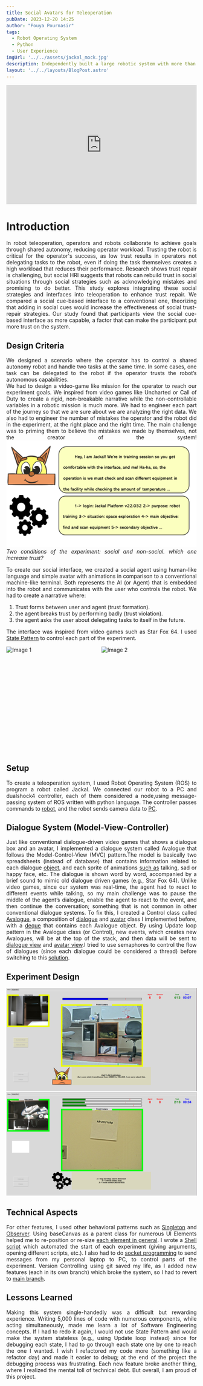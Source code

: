 ```yaml
---
title: Social Avatars for Teleoperation
pubDate: 2023-12-20 14:25
author: "Pouya Pournasir"
tags:
  - Robot Operating System
  - Python
  - User Experience
imgUrl: '../../assets/jackal_mock.jpg'
description: Independently built a large robotic system with more than 4,000 lines of code. Incorporated the Model-View-Controller (MVC) architecture to modularize dialogue and avatar system.
layout: '../../layouts/BlogPost.astro'
---
```

<style>body {text-align: left}</style>
<style>body {text-align: justify}</style>

<iframe width="100%" height="315" src="https://www.youtube.com/embed/obbHqZM5LpA?si=KLdzgnlASYi3wkNb" title="YouTube video player" frameborder="0" allow="accelerometer; autoplay; clipboard-write; encrypted-media; gyroscope; picture-in-picture; web-share" allowfullscreen></iframe>

# Introduction 
In robot teleoperation, operators and robots collaborate to achieve goals through shared autonomy, reducing operator workload. Trusting the robot is critical for the operator's success, as low trust results in operators not delegating tasks to the robot, even if doing the task themselves creates a high workload that reduces their performance. Research shows trust repair is challenging, but social HRI suggests that robots can rebuild trust in social situations through social strategies such as acknowledging mistakes and promising to do better. This study explores integrating these social strategies and interfaces into teleoperation to enhance trust repair. We compared a social cue-based interface to a conventional one, theorizing that adding in social cues would increase the effectiveness of social trust-repair strategies. Our study found that participants view the social cue-based interface as more capable, a factor that can make the participant put more trust on the system.

## Design Criteria
We designed a scenario where the operator has to control a shared autonomy robot and handle two tasks at the same time. In some cases, one task can be delegated to the robot if the operator trusts the robot’s autonomous capabilities.  
We had to design a video-game like mission for the operator to reach our experiment goals. We inspired from video games like Uncharted or Call of Duty to create a rigid, non-breakable narrative while the non-controllable variables in a robotic mission is much more. We had to engineer each part of the journey so that we are sure about we are analyzing the right data. We also had to engineer the number of mistakes the operator and the robot did in the experiment, at the right place and the right time. The main challenge was to priming them to believe the mistakes we made by themselves, not the creator of the system!
  ![Image 1](src/assets/jackal.png)
  *Two conditions of the experiment: social and non-social. which one increase trust?*

To create our social interface, we created a social agent using human-like language and simple
avatar with animations in comparison to a conventional machine-like terminal. Both represents the
AI (or Agent) that is embedded into the robot and communicates with the user who controls the robot.
We had to create a narrative where: 

1. Trust forms between user and agent (trust formation).
2. the agent breaks trust by performing badly (trust violation). 
3. the agent asks the user about delegating tasks to itself in the future.

The interface was inspired from video games such as Star Fox 64. I used [State Pattern][13] to control each part of the experiment.




<div style="display: flex; justify-content: center; align-items: left;">
    <img src="https://github.com/PouyaJigsaw/teleop-interface/assets/33330581/b231f326-f8bd-4cff-8c81-9c21d73edf17" alt="Image 1" width="50%" height="280"/>
    <img src="https://github.com/PouyaJigsaw/teleop-interface/assets/33330581/1225a286-ca2d-457b-a927-b36c6d9d6822" alt="Image 2" width="50%" height="280"/>
</div>



## Setup
To create a teleoperation system, I used Robot Operating System (ROS) to program a robot called Jackal. 
We connected our robot to a PC and dualshock4 controller, each of them considered a node,using message-passing system of ROS written with python language. 
The controller passes commands to [robot][2], and the robot sends camera data to [PC][3].

[2]: https://github.com/PouyaJigsaw/teleop-interface/blob/master/src/test/src/main/control/teleop_camera.py
[3]: https://github.com/PouyaJigsaw/teleop-interface/blob/master/src/test/src/main/view/camera.py

## Dialogue System (Model-View-Controller)
Just like conventional dialogue-driven video games that shows a dialogue box and an avatar, I
implemented a dialogue system called Avalogue that follows the Model-Control-View (MVC)
pattern.The model is basically two spreadsheets (instead of database) that contains information related to
each dialogue [object][4], and each sprite of animations [such as][5] talking, sad or happy face, etc.
The dialogue is shown word by word, accompanied by a brief sound to mimic old dialogue driven
games (e.g., Star Fox 64). Unlike video games, since our system was real-time, the agent had to
react to different events while talking, so my main challenge was to pause the middle of the agent’s
dialogue, enable the agent to react to the event, and then continue the conversation; something that
is not common in other conventional dialogue systems. 
To fix this, I created a Control class called [Avalogue][6], a composition of [dialogue][7] and [avatar][8]
class I implemented before, with a [deque][9] that contains each Avalogue object. By using Update
loop pattern in the Avalogue class (or Control), new events, which creates new Avalogues, will be
at the top of the stack, and then data will be sent to [dialogue view][10] and [avatar view][11].I tried to
use semaphores to control the flow of dialogues (since each dialogue could be considered a thread)
before switching to this [solution][12].

[4]: https://github.com/PouyaJigsaw/teleop-interface/blob/master/src/test/src/spreadsheets/dialogue_spreadsheet_social.csv
[5]: https://github.com/PouyaJigsaw/teleop-interface/blob/master/src/test/src/spreadsheets/TalkingAvatars.csv
[6]: https://github.com/PouyaJigsaw/teleop-interface/blob/master/src/test/src/main/view/avalogue.py
[7]: https://github.com/PouyaJigsaw/teleop-interface/blob/master/src/test/src/main/view/dialogue_raw.py
[8]: https://github.com/PouyaJigsaw/teleop-interface/blob/master/src/test/src/main/view/avatar_raw.py
[9]: https://github.com/PouyaJigsaw/teleop-interface/blob/master/src/test/src/main/view/avalogue.py#L27
[10]: https://github.com/PouyaJigsaw/teleop-interface/blob/master/src/test/src/main/view/dialogue.py
[11]: https://github.com/PouyaJigsaw/teleop-interface/blob/master/src/test/src/main/view/avatar.py
[12]: https://github.com/PouyaJigsaw/teleop-interface/blob/master/src/test/src/main/view/thread_pool.py

## Experiment Design

![Interface](src/assets/interface1.png)
![Interface 2](src/assets/interface2.png)

[13]:
![image](https://github.com/PouyaJigsaw/teleop-interface/assets/33330581/642a8349-ad64-4dfc-b667-8e67cb9a2b82)



## Technical Aspects
For other features, I used other behavioral patterns such as [Singleton][14] and [Observer][15]. Using
baseCanvas as a parent class for numerous UI Elements helped me to re-position or re-size [each
element in general][16]. I wrote a [Shell script][17] which automated the start of each experiment (giving
arguments, opening different scripts, etc.). I also had to do [socket programming][18] to send
messages from my personal laptop to PC, to control parts of the experiment. Version Controlling
using git saved my life, as I added new features (each in its own branch) which broke the system,
so I had to revert to [main branch][19].

[14]: https://github.com/PouyaJigsaw/teleop-interface/blob/master/src/test/src/main/view/global_variables.py
[15]: https://github.com/PouyaJigsaw/teleop-interface/blob/master/src/test/src/main/view/event.py
[16]: https://github.com/PouyaJigsaw/teleop-interface/blob/master/src/test/src/main/view/canvas.py#L165
[17]: https://github.com/PouyaJigsaw/teleop-interface/blob/master/shell.sh
[18]: https://github.com/PouyaJigsaw/teleop-interface/blob/master/src/test/src/main/view/view.py#L464
[19]: https://github.com/PouyaJigsaw/teleop-interface/branches

## Lessons Learned
Making this system single-handedly was a difficult but rewarding experience. Writing
5,000 lines of code with numerous components, while acting simultaneously, made me learn a lot
of Software Engineering concepts. If I had to redo it again, I would not use State Pattern and would
make the system stateless (e.g., using Update loop instead) since for debugging each state, I had
to go through each state one by one to reach the one I wanted. I wish I refactored my code more
(something like a refactor day) and made it easier to debug; at the end of the project the debugging
process was frustrating. Each new feature broke another thing, where I realized the mental toll of
technical debt. But overall, I am proud of this project.
